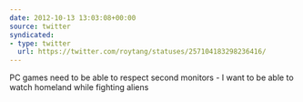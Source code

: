 ```yaml
---
date: 2012-10-13 13:03:08+00:00
source: twitter
syndicated:
- type: twitter
  url: https://twitter.com/roytang/statuses/257104183298236416/
---
```


PC games need to be able to respect second monitors - I want to be able to watch homeland while fighting aliens